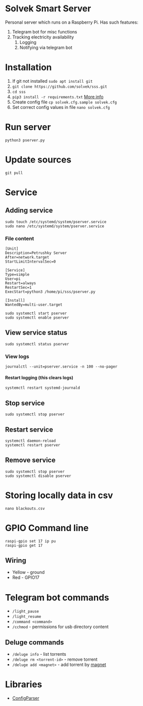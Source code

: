 # Solvek Smart Server

Personal server which runs on a Raspberry Pi.
Has such features:

1. Telegram bot for misc functions
2. Tracking electricity availability
   1. Logging
   2. Notifying via telegram bot

# Installation

1. If git not installed `sudo apt install git`
2. `git clone https://github.com/solvek/sss.git`
3. `cd sss`
4. `pip3 install -r requirements.txt` [More info](https://note.nkmk.me/en/python-pip-install-requirements/)
5. Create config file `cp solvek.cfg.sample solvek.cfg`
6. Set correct config values in file `nano solvek.cfg`

# Run server

`python3 pserver.py`

# Update sources

`git pull`

# Service

## Adding service

```
sudo touch /etc/systemd/system/pserver.service
sudo nano /etc/systemd/system/pserver.service
```

### File content

```commandline
[Unit]
Description=Petrushky Server
After=network.target
StartLimitIntervalSec=0

[Service]
Type=simple
User=pi
Restart=always
RestartSec=1
ExecStart=python3 /home/pi/sss/pserver.py

[Install]
WantedBy=multi-user.target
```
```
sudo systemctl start pserver
sudo systemctl enable pserver
```

## View service status

`sudo systemctl status pserver`

### View logs

`journalctl --unit=pserver.service -n 100 --no-pager`

#### Restart logging (this clears logs)

`systemctl restart systemd-journald`

## Stop service

`sudo systemctl stop pserver`

## Restart service

```
systemctl daemon-reload
systemctl restart pserver
```

## Remove service

```
sudo systemctl stop pserver
sudo systemctl disable pserver
```

# Storing locally data in csv

```commandline
nano blackouts.csv
```

# GPIO Command line

```commandline
raspi-gpio set 17 ip pu
raspi-gpio get 17
```

## Wiring

 - Yellow - ground
 - Red - GPIO17

# Telegram bot commands

 - `/light_pause`
 - `/light_resume`
 - `/command <command>`
 - `/cchmod` - permissions for usb directory content

## Deluge commands

 - `/deluge info` - list torrents
 - `/deluge rm <torrent-id>` - remove torrent
 - `/deluge add <magnet>` - add torrent by [magnet](https://nutbread.github.io/t2m/)

# Libraries

 - [ConfigParser](https://docs.python.org/3/library/configparser.html)
